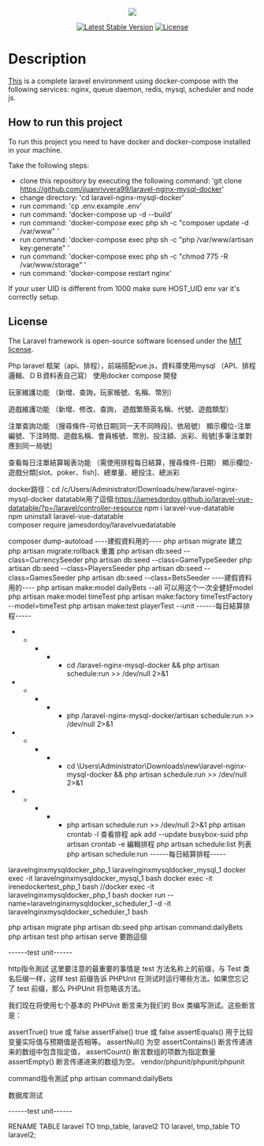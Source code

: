 <p align="center"><img src="https://laravel.com/assets/img/components/logo-laravel.svg"></p>

<p align="center">
<a href="https://packagist.org/packages/laravel/framework"><img src="https://poser.pugx.org/laravel/framework/v/stable.svg" alt="Latest Stable Version"></a>
<a href="https://packagist.org/packages/laravel/framework"><img src="https://poser.pugx.org/laravel/framework/license.svg" alt="License"></a>
</p>

# Description

[This](https://github.com/jjuanrivvera99/laravel-nginx-mysql-docker) is a complete laravel environment using docker-compose with the following services: nginx, queue daemon, redis, mysql, scheduler and node js.

## How to run this project

To run this project you need to have docker and docker-compose installed in your machine.

Take the following steps:

- clone this repository by executing the following command: 'git clone https://github.com/jjuanrivvera99/laravel-nginx-mysql-docker'
- change directory: 'cd laravel-nginx-mysql-docker'
- run command: 'cp .env.example .env'
- run command: 'docker-compose up -d --build'
- run command: 'docker-compose exec php sh -c "composer update -d /var/www" '
- run command: 'docker-compose exec php sh -c "php /var/www/artisan key:generate" '
- run command: 'docker-compose exec php sh -c "chmod 775 -R /var/www/storage" '
- run command: 'docker-compose restart nginx'

If your user UID is different from 1000 make sure HOST_UID env var it's correctly setup.

## License

The Laravel framework is open-source software licensed under the [MIT license](https://opensource.org/licenses/MIT).

Php laravel 框架（api、排程），前端搭配vue.js，資料庫使用mysql
（API、排程邏輯、ＤＢ資料表自己寫）
使用docker compose 開發

玩家維護功能
（新增、查詢，玩家帳號、名稱、幣別）

遊戲維護功能
（新增、修改、查詢，
遊戲繁簡英名稱、代號、遊戲類型）

注單查詢功能
（搜尋條件-可依日期[同一天不同時段]、依局號）
顯示欄位-注單編號、下注時間、遊戲名稱、會員帳號、幣別、投注額、派彩、局號[多筆注單對應到同一局號]

查看每日注單結算報表功能
（需使用排程每日結算，搜尋條件-日期）
顯示欄位-遊戲分類[slot、poker、fish]、總單量、總投注、總派彩

docker路径：cd /c/Users/Administrator/Downloads/new/laravel-nginx-mysql-docker
datatable用了這個:https://jamesdordoy.github.io/laravel-vue-datatable/?p=/laravel/controller-resource
npm i laravel-vue-datatable  
npm uninstall laravel-vue-datatable  
composer require jamesdordoy/laravelvuedatatable

composer dump-autoload
----建假資料用的----
php artisan migrate  建立
php artisan migrate:rollback 重置
php artisan db:seed --class=CurrencySeeder
php artisan db:seed --class=GameTypeSeeder 
php artisan db:seed --class=PlayersSeeder 
php artisan db:seed --class=GamesSeeder 
php artisan db:seed --class=BetsSeeder 
----建假資料用的----
php artisan make:model dailyBets --all 可以用这个一次全健好model
php artisan make:model timeTest
php artisan make:factory timeTestFactory --model=timeTest
php artisan make:test playerTest --unit
------每日結算排程----- 
* * * * * cd /laravel-nginx-mysql-docker && php artisan schedule:run >> /dev/null 2>&1
* * * * * php /laravel-nginx-mysql-docker/artisan schedule:run >> /dev/null 2>&1
* * * * * cd \Users\Administrator\Downloads\new\laravel-nginx-mysql-docker && php artisan schedule:run >> /dev/null 2>&1
* * * * * php artisan schedule:run >> /dev/null 2>&1
php artisan crontab -l 查看排程
apk add --update busybox-suid
php artisan crontab -e 編輯排程
php artisan schedule:list  列表
php artisan schedule:run
------每日結算排程----- 

laravelnginxmysqldocker_php_1
laravelnginxmysqldocker_mysql_1
docker exec -it laravelnginxmysqldocker_mysql_1 bash
docker exec -it irenedockertest_php_1 bash
//docker exec -it laravelnginxmysqldocker_php_1 bash
docker run --name=laravelnginxmysqldocker_scheduler_1 -d -it laravelnginxmysqldocker_scheduler_1 bash

php artisan migrate
php artisan db:seed
php artisan command:dailyBets
php artisan test
php artisan serve 要跑這個


------test unit------

http指令測試
这里要注意的最重要的事情是 test 方法名称上的前缀，与 Test 类名后缀一样，这样 test 前缀告诉 PHPUnit 在测试时运行哪些方法。如果您忘记了 test 前缀，那么 PHPUnit 将忽略该方法。

我们现在将使用七个基本的 PHPUnit 断言来为我们的 Box 类编写测试。这些断言是：

assertTrue() true 或 false 
assertFalse() true 或 false 
assertEquals()  用于比较变量实际值与预期值是否相等。
assertNull() 为空
assertContains() 断言传递进来的数组中包含指定值，
assertCount() 断言数组的项数为指定数量
assertEmpty() 断言传递进来的数组为空。
vendor/phpunit/phpunit/phpunit

command指令測試
php artisan command:dailyBets

数据库测试


------test unit------



RENAME TABLE laravel TO tmp_table,
laravel2 TO laravel,
tmp_table TO laravel2;